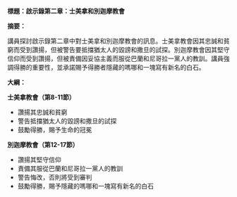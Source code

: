 **標題：啟示錄第二章：士美拿和別迦摩教會**

**摘要：**

講員探討啟示錄第二章中對士美拿和別迦摩教會的訊息。士美拿教會因其忠誠和貧窮而受到讚揚，但被警告要抵擋猶太人的毀謗和撒旦的試探。別迦摩教會因其堅守信仰而受到讚揚，但被責備因妥協主義而服從巴蘭和尼哥拉一黨人的教訓。講員強調得勝的重要性，並承諾賜予得勝者隱藏的嗎哪和一塊寫有新名的白石。

**大綱：**

**士美拿教會（第8-11節）**

* 讚揚其忠誠和貧窮
* 警告抵擋猶太人的毀謗和撒旦的試探
* 鼓勵得勝，賜予生命的冠冕

**別迦摩教會（第12-17節）**

* 讚揚其堅守信仰
* 責備其服從巴蘭和尼哥拉一黨人的教訓
* 警告悔改，否則將受到審判
* 鼓勵得勝，賜予隱藏的嗎哪和一塊寫有新名的白石